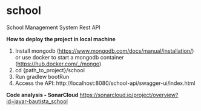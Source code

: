 # school
School Management System Rest API

**How to deploy the project in local machine**
1) Install mongodb (https://www.mongodb.com/docs/manual/installation/) or use docker to start a mongodb container (https://hub.docker.com/_/mongo)
2) cd {path_to_project}/school
3) Run gradlew bootRun 
4) Access the API: http://localhost:8080/school-api/swagger-ui/index.html

**Code analysis - SonarCloud**
https://sonarcloud.io/project/overview?id=jayar-bautista_school
